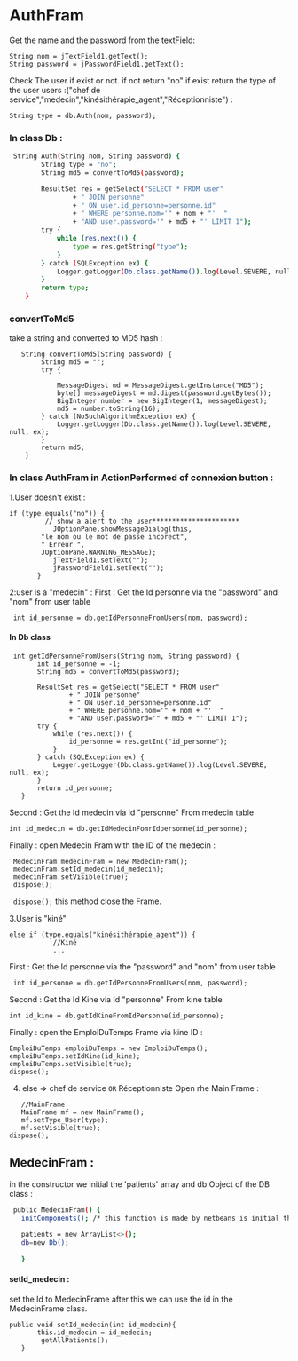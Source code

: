 # AuthFram


Get the name and the password from the textField:
```
String nom = jTextField1.getText();
String password = jPasswordField1.getText();
```

Check The user if exist or not. if not return "no" if exist return the type of the user
users :("chef de service","medecin","kinésithérapie_agent","Réceptionniste") : 

```
String type = db.Auth(nom, password);
```


### In class Db : 
```sh
 String Auth(String nom, String password) {
        String type = "no";
        String md5 = convertToMd5(password);

        ResultSet res = getSelect("SELECT * FROM user"
                + " JOIN personne"
                + " ON user.id_personne=personne.id"
                + " WHERE personne.nom='" + nom + "'  "
                + "AND user.password='" + md5 + "' LIMIT 1");
        try {
            while (res.next()) {
                type = res.getString("type");
            }
        } catch (SQLException ex) {
            Logger.getLogger(Db.class.getName()).log(Level.SEVERE, null, ex);
        }
        return type;
    }
```

### convertToMd5
take a string and converted to MD5 hash :

```
   String convertToMd5(String password) {
        String md5 = "";
        try {

            MessageDigest md = MessageDigest.getInstance("MD5");
            byte[] messageDigest = md.digest(password.getBytes());
            BigInteger number = new BigInteger(1, messageDigest);
            md5 = number.toString(16);
        } catch (NoSuchAlgorithmException ex) {
            Logger.getLogger(Db.class.getName()).log(Level.SEVERE, null, ex);
        }
        return md5;
    }
```

### In class AuthFram in ActionPerformed of connexion button :
 1.User doesn't exist :
 ```
 if (type.equals("no")) {
          // show a alert to the user**********************
            JOptionPane.showMessageDialog(this, 
         "le nom ou le mot de passe incorect",
         " Erreur ",
         JOptionPane.WARNING_MESSAGE);
            jTextField1.setText("");
            jPasswordField1.setText("");
        } 
```
2:user is a "medecin" : 
First : Get the Id personne via the "password" and "nom" from user table
```
 int id_personne = db.getIdPersonneFromUsers(nom, password);
 ```
 
 #### In Db class
 ```
  int getIdPersonneFromUsers(String nom, String password) {
        int id_personne = -1;
        String md5 = convertToMd5(password);

        ResultSet res = getSelect("SELECT * FROM user"
                + " JOIN personne"
                + " ON user.id_personne=personne.id"
                + " WHERE personne.nom='" + nom + "'  "
                + "AND user.password='" + md5 + "' LIMIT 1");
        try {
            while (res.next()) {
                id_personne = res.getInt("id_personne");
            }
        } catch (SQLException ex) {
            Logger.getLogger(Db.class.getName()).log(Level.SEVERE, null, ex);
        }
        return id_personne;
    }

 ```
 
 
 Second  :  Get the Id medecin via Id "personne" From medecin table

 ```
 int id_medecin = db.getIdMedecinFomrIdpersonne(id_personne);
 ```
 Finally : open Medecin Fram with the ID of the medecin :
 
 ```
  MedecinFram medecinFram = new MedecinFram();
  medecinFram.setId_medecin(id_medecin);
  medecinFram.setVisible(true);
  dispose();
```

``` dispose();``` this method close the Frame.

 3.User is "kiné"
 
 ```
 else if (type.equals("kinésithérapie_agent")) {
            //Kiné
            ...
 ```
 First : Get the Id personne via the "password" and "nom" from user table
```
 int id_personne = db.getIdPersonneFromUsers(nom, password);
 ```
 Second  :  Get the Id Kine via Id "personne" From kine table
 ```
 int id_kine = db.getIdKineFromIdPersonne(id_personne);
 ```
 
 Finally : open the EmploiDuTemps Frame via kine ID : 
 
 ```
EmploiDuTemps emploiDuTemps = new EmploiDuTemps();
emploiDuTemps.setIdKine(id_kine);
emploiDuTemps.setVisible(true);   
dispose();
 ```
 4.  else => chef de service ```OR``` Réceptionniste
 Open rhe Main Frame :
```
   //MainFrame
   MainFrame mf = new MainFrame();
   mf.setType_User(type);
   mf.setVisible(true);
dispose();
```

 ## MedecinFram : 
 in the constructor we initial the 'patients' array and db Object of the DB class :
 
 ```sh
  public MedecinFram() {
    initComponents(); /* this function is made by netbeans is initial the Frame and the his child*/
        
    patients = new ArrayList<>();
    db=new Db();
       
    }
 ```
 #### setId_medecin : 
 set the Id to MedecinFrame after this we can use the id in the MedecinFrame class.
 ```
 public void setId_medecin(int id_medecin){
        this.id_medecin = id_medecin;
         getAllPatients();
    }
 ```
 
 
 
 

